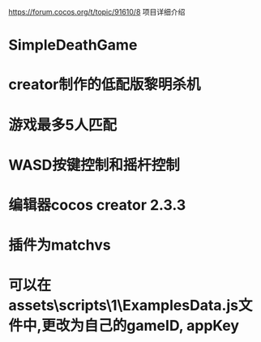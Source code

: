 https://forum.cocos.org/t/topic/91610/8
项目详细介绍

# SimpleDeathGame
# creator制作的低配版黎明杀机
# 游戏最多5人匹配
# WASD按键控制和摇杆控制

# 编辑器cocos creator 2.3.3
# 插件为matchvs
# 可以在assets\scripts\1\ExamplesData.js文件中,更改为自己的gameID, appKey

